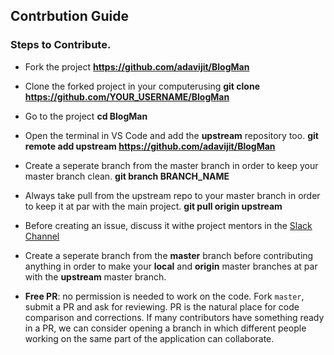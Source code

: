 ## Contrbution Guide
### Steps to Contribute.
* Fork the project **https://github.com/adavijit/BlogMan**
* Clone the forked project in your computerusing
   **git clone https://github.com/YOUR_USERNAME/BlogMan**
* Go to the project
   **cd BlogMan**
* Open the terminal in VS Code and add the **upstream** repository too.
  **git remote add upstream https://github.com/adavijit/BlogMan**
* Create a seperate branch from the master branch in order to keep your master branch clean.
  **git branch BRANCH_NAME**
* Always take pull from the upstream repo to your master branch in order to keep it at par with the main project.
  **git pull origin upstream**
  
* Before creating an issue, discuss it withe project mentors in the [Slack Channel](https://gssoc20.slack.com)
* Create a seperate branch from the **master** branch before contributing anything in order to make your **local** and **origin** master branches at par with the **upstream** master branch.
* **Free PR**: no permission is needed to work on the code. Fork `master`, submit a PR and ask for reviewing. PR is the natural place for code comparison and corrections. If many contributors have something ready in a PR, we can consider opening a branch in which different people working on the same part of the application can collaborate.
